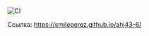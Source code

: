 ![CI](https://github.com/smileperez/ahj43-6/actions/workflows/web.yml/badge.svg)

Ссылка:
https://smileperez.github.io/ahj43-6/
